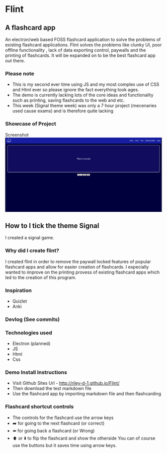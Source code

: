 # Flint
## A flashcard app
An electron/web based FOSS flashcard application to solve the problems of existing flashcard applications. Flint solves the problems like clunky UI, poor offline functionality , lack of data exporting control, paywalls and the printing of flashcards. It will be expanded on to be the best flashcard app out there.

### Please note
- This is my second ever time using JS and my most complex use of CSS and Html ever so please ignore the fact everything took ages.
- The demo is currently  lacking lots of the core ideas and functionality such as printing, saving flashcards
to the web and etc.
- This week (Signal theme week) was only a 7 hour project (mecenaries used cause exams) and is therefore quite lacking
### Showcase of Project
Screenshot
![alt text](Flint_Screenshot.png)

## How to I tick the theme Signal
I created a signal game.

### Why did I create flint?
I created flint in order to remove the paywall locked features of popular flashcard apps and allow for easier creation of flashcards. I especially wanted to improve on the printing provess of existing flashcard apps which led to the creation of this program.
### Inspiration
- Quizlet
- Anki

### Devlog (See commits)
### Technologies used
- Electron (planned)
- JS
- Html
- Css
### Demo Install Instructions
- Visit Github Sites Url - http://riley-d-1.github.io/Flint/
- Then download the test markdown file
- Use the flashcard app by importing markdown file and then flashcarding
### Flashcard shortcut controls
- The controls for the flashcard use the arrow keys
- ➡️ for going to the  next flashcard (or correct) 
- ⬅️ for going back a flashcard (or Wrong)
- ⬆️ or ⬇️ to flip the flashcard and show the otherside
You can of course use the buttons but it saves time using arrow keys.

